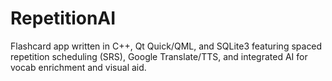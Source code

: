 # RepetitionAI

Flashcard app written in C++, Qt Quick/QML, and SQLite3 featuring spaced
repetition scheduling (SRS), Google Translate/TTS, and integrated AI for
vocab enrichment and visual aid.
